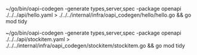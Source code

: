 ~/go/bin/oapi-codegen -generate types,server,spec -package openapi ./../../api/hello.yaml > ./../../internal/infra/oapi_codegen/hello/hello.go && go mod tidy

~/go/bin/oapi-codegen -generate types,server,spec -package openapi ./../../api/stockitem.yaml > ./../../internal/infra/oapi_codegen/stockitem/stockitem.go && go mod tidy